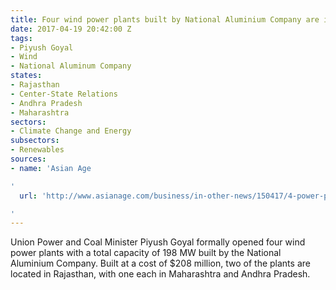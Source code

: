 ```yaml
---
title: Four wind power plants built by National Aluminium Company are inaugurated
date: 2017-04-19 20:42:00 Z
tags:
- Piyush Goyal
- Wind
- National Aluminum Company
states:
- Rajasthan
- Center-State Relations
- Andhra Pradesh
- Maharashtra
sectors:
- Climate Change and Energy
subsectors:
- Renewables
sources:
- name: 'Asian Age

'
  url: 'http://www.asianage.com/business/in-other-news/150417/4-power-plants-by-nalco-unvield-by-piyush-goyal.html

'
---
```


Union Power and Coal Minister Piyush Goyal formally opened four wind power plants with a total capacity of 198 MW built by the National Aluminium Company. Built at a cost of $208 million, two of the plants are located in Rajasthan, with one each in Maharashtra and Andhra Pradesh.
